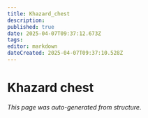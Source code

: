 ```yaml
---
title: Khazard_chest
description: 
published: true
date: 2025-04-07T09:37:12.673Z
tags: 
editor: markdown
dateCreated: 2025-04-07T09:37:10.528Z
---
```


# Khazard chest

*This page was auto-generated from structure.*